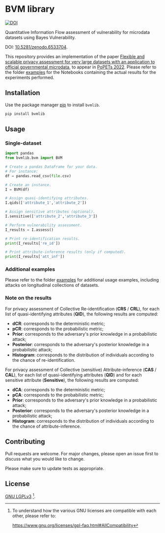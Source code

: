 # BVM library

[![DOI](https://zenodo.org/badge/DOI/10.5281/zenodo.6533704.svg)](https://doi.org/10.5281/zenodo.6533704)

Quantitative Information Flow assessment of vulnerability for microdata datasets using Bayes Vulnerability.

DOI: [10.5281/zenodo.6533704](https://doi.org/10.5281/zenodo.6533704).

This repository provides an implementation of the paper [Flexible and scalable privacy assessment for very large datasets with an application to official governmental microdata](https://arxiv.org/abs/2204.13734), to appear in [PoPETs 2022](https://petsymposium.org/2022/program.php). Please refer to the folder [examples](https://github.com/nunesgh/bvm-library/tree/main/examples#inep-1-experiments) for the Notebooks containing the actual results for the experiments performed.

## Installation

Use the package manager [pip](https://pip.pypa.io/en/stable/) to install `bvmlib`.

```bash
pip install bvmlib
```

## Usage

### Single-dataset

```python
import pandas
from bvmlib.bvm import BVM

# Create a pandas DataFrame for your data.
# For instance:
df = pandas.read_csv(file.csv)

# Create an instance.
I = BVM(df)

# Assign quasi-identifying attributes.
I.qids(['attribute_1','attribute_2'])

# Assign sensitive attributes (optional).
I.sensitive(['attribute_2','attribute_3'])

# Perform vulnerability assessment.
I_results = I.assess()

# Print re-identification results.
print(I_results['re_id'])

# Print attribute-inference results (only if computed).
print(I_results['att_inf'])
```

### Additional examples

Please refer to the folder [examples](https://github.com/nunesgh/bvm-library/blob/main/examples) for additional usage examples, including attacks on longitudinal collections of datasets.

### Note on the results

For privacy assessment of Collective Re-identification (**CRS** / **CRL**), for each list of quasi-identifying attributes (**QID**), the following results are computed:
- **dCR**: corresponds to the deterministic metric;
- **pCR**: corresponds to the probabilistic metric;
- **Prior**: corresponds to the adversary's prior knowledge in a probabilistic attack;
- **Posterior**: corresponds to the adversary's posterior knowledge in a probabilistic attack;
- **Histogram**: corresponds to the distribution of individuals according to the chance of re-identification.

For privacy assessment of Collective (sensitive) Attribute-inference (**CAS** / **CAL**), for each list of quasi-identifying attributes (**QID**) and for each sensitive attribute (**Sensitive**), the following results are computed:
- **dCA**: corresponds to the deterministic metric;
- **pCA**: corresponds to the probabilistic metric;
- **Prior**: corresponds to the adversary's prior knowledge in a probabilistic attack;
- **Posterior**: corresponds to the adversary's posterior knowledge in a probabilistic attack;
- **Histogram**: corresponds to the distribution of individuals according to the chance of attribute-inference.

## Contributing

Pull requests are welcome. For major changes, please open an issue first to discuss what you would like to change.

Please make sure to update tests as appropriate.

## License

[GNU LGPLv3](https://choosealicense.com/licenses/lgpl-3.0/) [^compatibility].

[^compatibility]:
    To understand how the various GNU licenses are compatible with each other, please refer to:
    
    https://www.gnu.org/licenses/gpl-faq.html#AllCompatibility
